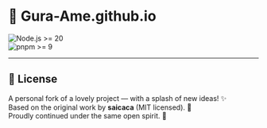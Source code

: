 # 🦈 Gura-Ame.github.io

![Node.js >= 20](https://img.shields.io/badge/node.js-%3E%3D20-brightgreen)  
![pnpm >= 9](https://img.shields.io/badge/pnpm-%3E%3D9-blue)

---

## 📄 License

A personal fork of a lovely project — with a splash of new ideas! ✨  
Based on the original work by **saicaca** (MIT licensed). 📄  
Proudly continued under the same open spirit. 🤝
